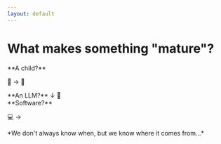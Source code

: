```yaml
---
layout: default
---
```


# What makes something "mature"?

<div class="grid grid-cols-3 gap-8 mt-12 text-center">

<div>
**A child?**

👶 → 👤
</div>

<div>
**An LLM?**

<uim-android class="text-6xl text-green-500 mx-auto mb-4"/>
↓
🧠
</div>

<div>
**Software?**

💻 → <uim-rocket class="text-6xl text-purple-700 mx-auto mb-4"/>
</div>

</div>

<div class="text-center mt-12 text-xl text-gray-600">
*We don't always know when, but we know where it comes from...*
</div>

<!--
What exactly makes something mature? When does a child become capable of handling complex decisions with just context and boundaries instead of step-by-step instructions? When does an LLM reach that same point?

We don't always recognize maturity when it happens, but we can trace where it comes from. And for LLMs, we know exactly where this capability originated...
-->
